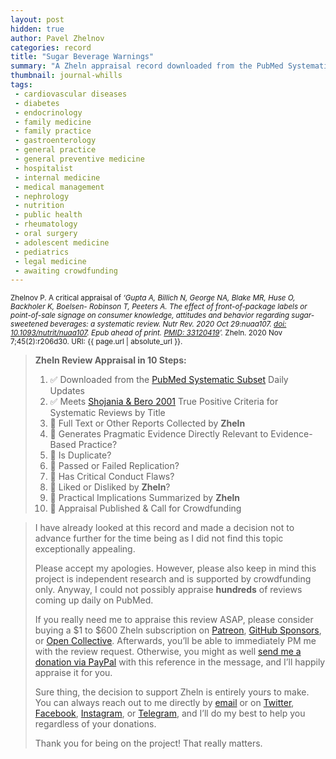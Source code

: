 ```yaml
---
layout: post
hidden: true
author: Pavel Zhelnov
categories: record
title: "Sugar Beverage Warnings"
summary: "A Zheln appraisal record downloaded from the PubMed Systematic Subset daily updates."
thumbnail: journal-whills
tags:
 - cardiovascular diseases
 - diabetes
 - endocrinology
 - family medicine
 - family practice
 - gastroenterology
 - general practice
 - general preventive medicine
 - hospitalist
 - internal medicine
 - medical management
 - nephrology
 - nutrition
 - public health
 - rheumatology
 - oral surgery
 - adolescent medicine
 - pediatrics
 - legal medicine
 - awaiting crowdfunding
---
```


<small id="citation">Zhelnov P. A critical appraisal of _‘Gupta A, Billich N, George NA, Blake MR, Huse O, Backholer K, Boelsen- Robinson T, Peeters A. The effect of front-of-package labels or point-of-sale signage on consumer knowledge, attitudes and behavior regarding sugar-sweetened beverages: a systematic review. Nutr Rev. 2020 Oct 29:nuaa107. [doi: 10.1093/nutrit/nuaa107](https://doi.org/10.1093/nutrit/nuaa107). Epub ahead of print. [PMID: 33120419](https://pubmed.gov/33120419)’._ Zheln. 2020 Nov 7;45(2):r206d30. URI: {{ page.url | absolute_url }}.</small>

> **Zheln Review Appraisal in 10 Steps:**
>
> 1. ✅ Downloaded from the [PubMed Systematic Subset](https://github.com/p1m-ortho/qs-global-ortho-search-queries/blob/global-sr-query/README.md) Daily Updates
> 2. ✅ Meets [Shojania & Bero 2001](https://www.researchgate.net/publication/11820967_Taking_Advantage_of_the_Explosion_of_Systematic_Reviews_An_Efficient_MEDLINE_Search_Strategy) True Positive Criteria for Systematic Reviews by Title
> 3. 🔄 Full Text or Other Reports Collected by **Zheln**
> 4. 🔄 Generates Pragmatic Evidence Directly Relevant to Evidence-Based Practice?
> 5. 🔄 Is Duplicate?
> 6. 🔄 Passed or Failed Replication?
> 7. 🔄 Has Critical Conduct Flaws?
> 8. 🔄 Liked or Disliked by **Zheln**?
> 9. 🔄 Practical Implications Summarized by **Zheln**
> 10. 🔄 Appraisal Published & Call for Crowdfunding

> I have already looked at this record and made a decision not to advance further for the time being as I did not find this topic exceptionally appealing.
>
> Please accept my apologies. However, please also keep in mind this project is independent research and is supported by crowdfunding only. Anyway, I could not possibly appraise **hundreds** of reviews coming up daily on PubMed.
> 
> If you really need me to appraise this review ASAP, please consider buying a $1 to $600 Zheln subscription on [Patreon](https://patreon.com/zheln), [GitHub Sponsors](https://github.com/sponsors/drzhelnov), or [Open Collective](https://opencollective.com/zheln). Afterwards, you’ll be able to immediately PM me with the review request. Otherwise, you might as well [send me a donation via PayPal](https://paypal.me/pjelnov) with this reference in the message, and I’ll happily appraise it for you.
> 
> Sure thing, the decision to support Zheln is entirely yours to make. You can always reach out to me directly by [email](mailto:pavel@zheln.com) or on [Twitter](https://twitter.com/drzhelnov), [Facebook](https://facebook.com/drzhelnov), [Instagram](https://instagram.com/igzheln), or [Telegram](https://t.me/drzhelnov), and I’ll do my best to help you regardless of your donations.
> 
> Thank you for being on the project! That really matters.
